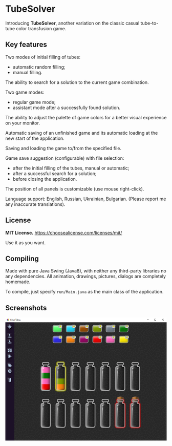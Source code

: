 # TubeSolver
Introducing **TubeSolver**, another variation on the classic casual tube-to-tube color transfusion game.

## Key features
Two modes of initial filling of tubes:
- automatic random filling;
- manual filling.

The ability to search for a solution to the current game combination.

Two game modes:
- regular game mode;
- assistant mode after a successfully found solution.

The ability to adjust the palette of game colors for a better visual experience on your monitor.

Automatic saving of an unfinished game and its automatic loading at the new start of the application.

Saving and loading the game to/from the specified file.

Game save suggestion (configurable) with file selection:
- after the initial filling of the tubes, manual or automatic;
- after a successful search for a solution;
- before closing the application.

The position of all panels is customizable (use mouse right-click).

Language support: English, Russian, Ukrainian, Bulgarian. (Please report me any inaccurate translations).

## License
**MIT License.** 
https://choosealicense.com/licenses/mit/ 

Use it as you want. 

## Compiling
Made with pure Java Swing (Java8), with neither any third-party libraries no any dependencies. All animation, drawings, pictures, dialogs are completely homemade.

To compile, just specify `run/Main.java` as the main class of the application.

## Screenshots
![Screenshot2](/screenshot2.png)

